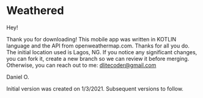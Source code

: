 # Weathered
Hey!

Thank you for downloading!
This mobile app was written in KOTLIN language and the API from openweathermap.com. Thanks for all you do.
The initial location used is Lagos, NG.
If you notice any significant changes, you can fork it, create a new branch so we can review it before merging.
Otherwise, you can reach out to me: dlitecoder@gmail.com

Daniel O.

Initial version was created on 1/3/2021.
Subsequent versions to follow.



